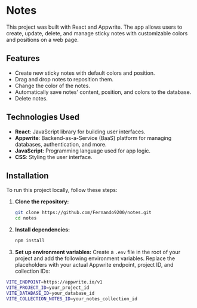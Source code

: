 # Notes

This project was built with React and Appwrite. The app allows users to create, update, delete, and manage sticky notes with customizable colors and positions on a web page.

## Features

- Create new sticky notes with default colors and position.
- Drag and drop notes to reposition them.
- Change the color of the notes.
- Automatically save notes' content, position, and colors to the database.
- Delete notes.

## Technologies Used

- **React**: JavaScript library for building user interfaces.
- **Appwrite**: Backend-as-a-Service (BaaS) platform for managing databases, authentication, and more.
- **JavaScript**: Programming language used for app logic.
- **CSS**: Styling the user interface.

## Installation

To run this project locally, follow these steps:

1. **Clone the repository:**

   ```bash
   git clone https://github.com/Fernando9200/notes.git
   cd notes
   ```
2. **Install dependencies:**
   ```bash
   npm install
   ```
3. **Set up environment variables:**
   Create a `.env` file in the root of your project and add the following environment variables. Replace the placeholders with your actual Appwrite endpoint, project ID, and collection IDs:
  ```bash
  VITE_ENDPOINT=https://appwrite.io/v1
  VITE_PROJECT_ID=your_project_id
  VITE_DATABASE_ID=your_database_id
  VITE_COLLECTION_NOTES_ID=your_notes_collection_id
   ```
